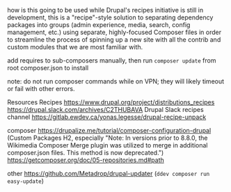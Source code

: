 how is this going to be used
while Drupal's recipes initiative is still in development, this is a "recipe"-style solution to separating dependency packages into groups (admin experience, media, search, config management, etc.) using separate, highly-focused Composer files in order to streamline the process of spinning up a new site with all the contrib and custom modules that we are most familiar with.

add requires to sub-composers manually, then run `composer update` from root composer.json to install

note:
do not run composer commands while on VPN; they will likely timeout or fail with other errors.

Resources
  Recipes
    https://www.drupal.org/project/distributions_recipes
    https://drupal.slack.com/archives/C2THUBAVA Drupal Slack recipes channel
    https://gitlab.ewdev.ca/yonas.legesse/drupal-recipe-unpack

  composer
    https://drupalize.me/tutorial/composer-configuration-drupal (Custom Packages H2, especially "Note: In versions prior to 8.8.0, the Wikimedia Composer Merge plugin was utilized to merge in additional composer.json files. This method is now deprecated.")
    https://getcomposer.org/doc/05-repositories.md#path

  other
    https://github.com/Metadrop/drupal-updater (`ddev composer run easy-update`)
